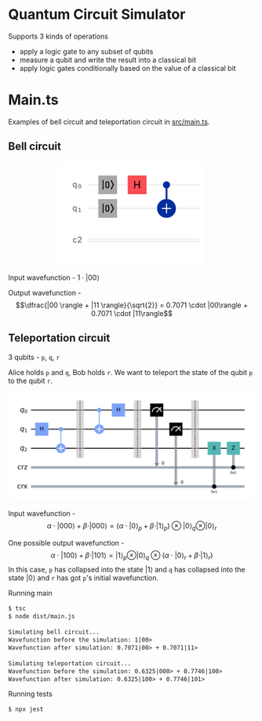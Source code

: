 # Quantum Circuit Simulator

Supports 3 kinds of operations
- apply a logic gate to any subset of qubits
- measure a qubit and write the result into a classical bit
- apply logic gates conditionally based on the value of a classical bit

# Main.ts

Examples of bell circuit and teleportation circuit in [src/main.ts](src/main.ts).

## Bell circuit

<p align="center">
    <img src="./assets/bell%20circuit.png" alt="Bell Circuit" width="300">
</p>

Input wavefunction - $1 \cdot |00 \rangle$

Output wavefunction - $$\dfrac{|00 \rangle + |11 \rangle}{\sqrt{2}} = 0.7071 \cdot |00\rangle + 0.7071 \cdot |11\rangle$$

## Teleportation circuit

3 qubits - `p`, `q`, `r`

Alice holds `p` and `q`, Bob holds `r`. We want to teleport the state of the qubit `p` to the qubit `r`.

<p align="center">
    <img src="./assets/teleportation%20circuit.png" alt="Teleportation circuit" width="700">
</p>

Input wavefunction - $$\alpha \cdot |000 \rangle + \beta \cdot |000 \rangle = (\alpha \cdot |0 \rangle_p + \beta \cdot |1 \rangle_p) \otimes |0 \rangle_q \otimes |0 \rangle_r$$

One possible output wavefunction - $$\alpha \cdot |100 \rangle + \beta \cdot |101 \rangle = |1 \rangle_p \otimes |0 \rangle_q \otimes (\alpha \cdot |0 \rangle_r + \beta \cdot |1 \rangle_r)$$
In this case, `p` has collapsed into the state $|1 \rangle$ and `q` has collapsed into the state $|0 \rangle$ and `r` has got `p`'s initial wavefunction.

Running main
```
$ tsc
$ node dist/main.js

Simulating bell circuit...
Wavefunction before the simulation: 1|00>
Wavefunction after simulation: 0.7071|00> + 0.7071|11>

Simulating teleportation circuit...
Wavefunction before the simulation: 0.6325|000> + 0.7746|100>
Wavefunction after simulation: 0.6325|100> + 0.7746|101>
```
Running tests
```
$ npx jest
```
